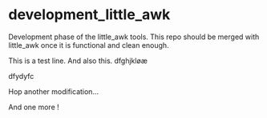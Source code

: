 # development_little_awk

Development phase of the little_awk tools. This repo should be merged with little_awk once it is functional and clean enough.

This is a test line.
And also this.
dfghjkløæ



dfydyfc

Hop another modification...

And one more !